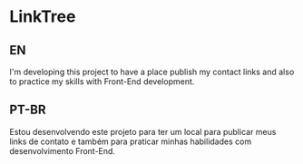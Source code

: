 # LinkTree
## EN
I'm developing this project to have a place publish my contact links and also to practice my skills with Front-End development.
## PT-BR
Estou desenvolvendo este projeto para ter um local para publicar meus links de contato e também para praticar minhas habilidades com desenvolvimento Front-End.
